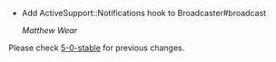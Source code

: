 *  Add ActiveSupport::Notifications hook to Broadcaster#broadcast

   *Matthew Wear*

Please check [5-0-stable](https://github.com/rails/rails/blob/5-0-stable/actioncable/CHANGELOG.md) for previous changes.
